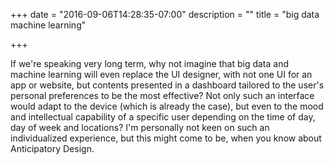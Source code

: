 +++
date = "2016-09-06T14:28:35-07:00"
description = ""
title = "big data machine learning"

+++





If we're speaking very long term, why not imagine that big data and machine learning will even replace the UI designer, with not one UI for an app or website, but contents presented in a dashboard tailored to the user's personal preferences to be the most effective? 
Not only such an interface would adapt to the device (which is already the case), but even to the mood and intellectual capability of a specific user depending on the time of day, day of week and locations? I'm personally not keen on such an individualized experience, but this might come to be, when you know about Anticipatory Design.
